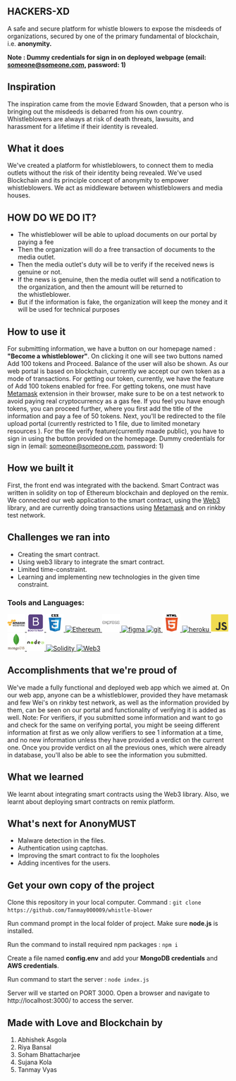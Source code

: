 ## HACKERS-XD
A safe and secure platform for whistle blowers to expose the misdeeds of organizations, secured by one of the primary fundamental of blockchain, i.e.  **anonymity.**

**Note : Dummy credentials for sign in on deployed webpage (email: someone@someone.com, password: 1)**

## Inspiration
The inspiration came from the movie Edward Snowden, that a person who is bringing out the misdeeds is debarred from his own country. Whistleblowers are always at risk of death threats, lawsuits, and harassment for a lifetime if their identity is revealed. 

## What it does
We've created a platform for whistleblowers, to connect them to media outlets without the risk of their identity being revealed. We've used Blockchain and its principle concept of anonymity to empower whistleblowers. We act as middleware between whistleblowers and media houses. 

## HOW  DO WE DO IT?
<ul>
<li>The whistleblower will be able to upload documents on our portal by paying a fee</li>
<li>Then the organization will do a free transaction of documents to the media outlet.</li>
<li>Then the media outlet's duty will be to verify if the received news is genuine or not.</li>
<li>If the news is genuine, then the media outlet will send a notification to the organization, and then the amount will be returned to the whistleblower.</li>
<li>But if the information is fake, the organization will keep the money and it will be used for technical purposes </li>
</ul>

## How to use it
For submitting information, we have a button on our homepage named : **"Become a whistleblower"**. On clicking it one will see two buttons named Add 100 tokens and Proceed. Balance of the user will also be shown. As our web portal is based on blockchain, currently we accept our own token as a mode of transactions. For getting our token, currently, we have the feature of Add 100 tokens enabled for free. For getting tokens, one must have [Metamask](https://metamask.io/) extension in their browser, make sure to be on a test network to avoid paying real cryptocurrency as a gas fee. If you feel you have enough tokens, you can proceed further, where you first add the title of the information and pay a fee of 50 tokens. Next, you'll be redirected to the file upload portal (currently restricted to 1 file, due to limited monetary resources ). For the file verify feature(currently maade public), you have to sign in using the button provided on the homepage. Dummy credentials for sign in (email: someone@someone.com, password: 1)

## How we built it
First, the front end was integrated with the backend. Smart Contract was written in solidity on top of Ethereum blockchain and deployed on the remix. We connected our web application to the smart contract, using the [Web3](https://web3js.readthedocs.io/en/v1.4.0/) library, and are currently doing transactions using [Metamask](https://metamask.io/) and on rinkby test network. 

## Challenges we ran into
<ul>
<li>Creating the smart contract.</li>
<li>Using web3 library to integrate the smart contract.</li>
<li>Limited time-constraint.</li>
<li>Learning and implementing new technologies in the given time constraint.</li>
</ul>

### Tools and Languages: 
<p align="left"> <a href="https://aws.amazon.com" target="_blank"> <img src="https://raw.githubusercontent.com/devicons/devicon/master/icons/amazonwebservices/amazonwebservices-original-wordmark.svg" alt="aws" width="40" height="40"/> </a> <a href="https://getbootstrap.com" target="_blank"> <img src="https://raw.githubusercontent.com/devicons/devicon/master/icons/bootstrap/bootstrap-plain-wordmark.svg" alt="bootstrap" width="40" height="40"/> </a> <a href="https://www.w3schools.com/css/" target="_blank"> <img src="https://raw.githubusercontent.com/devicons/devicon/master/icons/css3/css3-original-wordmark.svg" alt="css3" width="40" height="40"/> </a> <a href="https://ethereum.org/en/" target="_blank"> <img src="https://cryptologos.cc/logos/ethereum-eth-logo.png" alt="Ethereum" width="40" height="40"/> </a> <a href="https://expressjs.com" target="_blank"> <img src="https://raw.githubusercontent.com/devicons/devicon/master/icons/express/express-original-wordmark.svg" alt="express" width="40" height="40"/> </a> <a href="https://www.figma.com/" target="_blank"> <img src="https://www.vectorlogo.zone/logos/figma/figma-icon.svg" alt="figma" width="40" height="40"/> </a> <a href="https://git-scm.com/" target="_blank"> <img src="https://www.vectorlogo.zone/logos/git-scm/git-scm-icon.svg" alt="git" width="40" height="40"/> </a> <a href="https://www.w3.org/html/" target="_blank"> <img src="https://raw.githubusercontent.com/devicons/devicon/master/icons/html5/html5-original-wordmark.svg" alt="html5" width="40" height="40"/> </a> <a href="https://heroku.com" target="_blank"> <img src="https://www.vectorlogo.zone/logos/heroku/heroku-icon.svg" alt="heroku" width="40" height="40"/> </a> <a href="https://developer.mozilla.org/en-US/docs/Web/JavaScript" target="_blank"> <img src="https://raw.githubusercontent.com/devicons/devicon/master/icons/javascript/javascript-original.svg" alt="javascript" width="40" height="40"/> </a> <a href="https://www.mongodb.com/" target="_blank"> <img src="https://raw.githubusercontent.com/devicons/devicon/master/icons/mongodb/mongodb-original-wordmark.svg" alt="mongodb" width="40" height="40"/> </a> <a href="https://nodejs.org" target="_blank"> <img src="https://raw.githubusercontent.com/devicons/devicon/master/icons/nodejs/nodejs-original-wordmark.svg" alt="nodejs" width="40" height="40"/> </a> <a href="https://docs.soliditylang.org/en/v0.8.7/" target="_blank"> <img src="https://docs.soliditylang.org/en/v0.8.7/_images/logo.svg" alt="Solidity" width="40" height="40"/> </a> <a href="https://web3js.readthedocs.io/en/v1.4.0/" target="_blank"> <img src="https://moralis.io/wp-content/uploads/2021/06/Blog-Web3js-1024x871.jpg" alt="Web3" width="40" height="40"/> </a>  </p>

## Accomplishments that we're proud of
We've made a fully functional and deployed web app which we aimed at. On our web app, anyone can be a whistleblower, provided they have metamask and few Wei's on rinkby test network, as well as the information provided by them, can be seen on our portal and functionality of verifying it is added as well.
Note: For verifiers, if you submitted some information and want to go and check for the same on verifying portal, you might be seeing different information at first as we only allow verifiers to see 1 information at a time, and no new information unless they have provided a verdict on the current one. Once you provide verdict on all the previous ones, which were already in database, you'll also be able to see the information you submitted.

## What we learned
We learnt about integrating smart contracts using the Web3 library. Also, we learnt about deploying smart contracts on remix platform.

## What's next for AnonyMUST
<ul>
<li>Malware detection in the files.</li>
<li>Authentication using captchas.</li>
<li>Improving the smart contract to fix the loopholes</li>
<li>Adding incentives for the users.</li>
</ul>

## Get your own copy of the project
Clone this repository in your local computer.
Command : `git clone https://github.com/Tanmay000009/whistle-blower`

Run command prompt in the local folder of project.
Make sure **node.js** is installed.

Run the command to install required npm packages :
`npm i`

Create a file named **config.env** and add your **MongoDB credentials** and **AWS credentials**.

Run command to start the server :
`node index.js`

Server will ve started on PORT 3000. Open a browser and navigate to http://localhost:3000/ to access the server.

## Made with Love and Blockchain by
1. Abhishek Asgola
2. Riya Bansal
3. Soham Bhattacharjee
4. Sujana Kola
5. Tanmay Vyas
